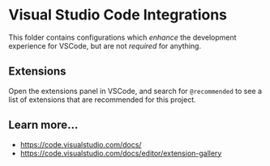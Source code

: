 # Visual Studio Code Integrations

This folder contains configurations which _enhance_ the development experience for VSCode, but are not _required_ for anything.

## Extensions

Open the extensions panel in VSCode, and search for `@recommended` to see a list of extensions that are recommended for this project.

## Learn more…

* <https://code.visualstudio.com/docs/>
* <https://code.visualstudio.com/docs/editor/extension-gallery>
